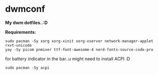# dwmconf
**My dwm dotfiles..:D**


**Requirements:**
    
    sudo pacman -Sy xorg xorg-xinit xorg-xserver network-manager-applet rxvt-unicode
    yay -Sy picom pnmixer ttf-font-awesome-4 nerd-fonts-source-code-pro
 for battery indicator in the bar..u might need to install ACPI :D
 
    sudo pacman -Sy acpi
